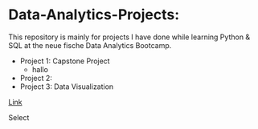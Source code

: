 # Data-Analytics-Projects:

This repository is mainly for projects I have done while learning Python & SQL at the neue fische Data Analytics Bootcamp.

+ Project 1: Capstone Project
  + hallo
+ Project 2: 
+ Project 3: Data Visualization

[Link]()

Select 
